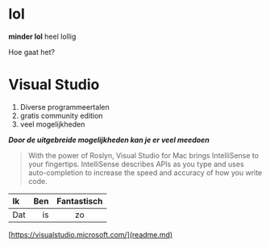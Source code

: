 # lol
**minder lol**
heel lollig 

Hoe gaat het?

# Visual Studio
1. Diverse programmeertalen 
2. gratis community edition
3. veel mogelijkheden 





***Door de uitgebreide mogelijkheden kan je er veel meedoen***




> With the power of Roslyn, Visual Studio for Mac brings IntelliSense to your fingertips. IntelliSense describes APIs as you type and uses auto-completion to increase the speed and accuracy of how you write code.



| Ik   |  Ben | Fantastisch |
| :--  | --:  | :---------: | 
| Dat  | is   |     zo      |



[https://visualstudio.microsoft.com/](readme.md)


